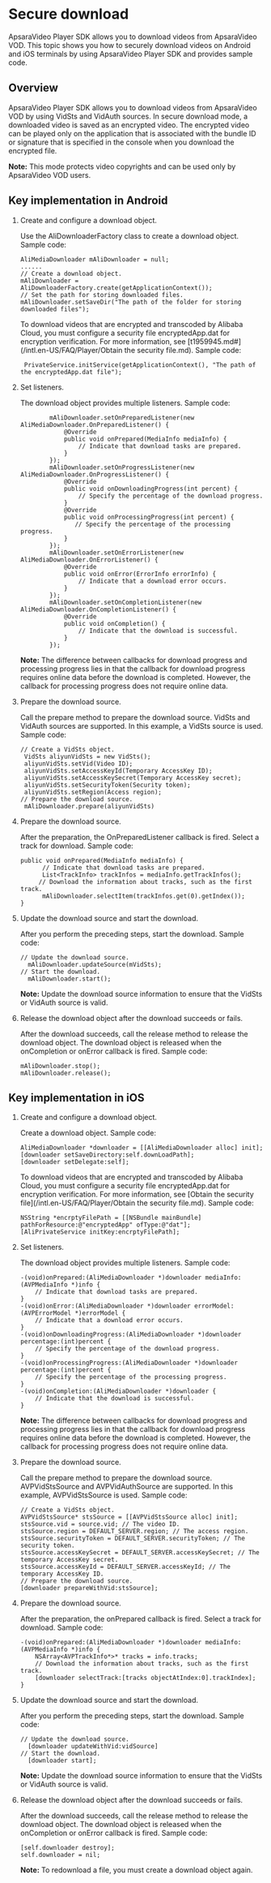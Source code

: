 # Secure download

ApsaraVideo Player SDK allows you to download videos from ApsaraVideo VOD. This topic shows you how to securely download videos on Android and iOS terminals by using ApsaraVideo Player SDK and provides sample code.

## Overview

ApsaraVideo Player SDK allows you to download videos from ApsaraVideo VOD by using VidSts and VidAuth sources. In secure download mode, a downloaded video is saved as an encrypted video. The encrypted video can be played only on the application that is associated with the bundle ID or signature that is specified in the console when you download the encrypted file.

**Note:** This mode protects video copyrights and can be used only by ApsaraVideo VOD users.

## Key implementation in Android

1.  Create and configure a download object.

    Use the AliDownloaderFactory class to create a download object. Sample code:

    ```
    AliMediaDownloader mAliDownloader = null;
    ......
    // Create a download object.
    mAliDownloader = AliDownloaderFactory.create(getApplicationContext());
    // Set the path for storing downloaded files.
    mAliDownloader.setSaveDir("The path of the folder for storing downloaded files");
    ```

    To download videos that are encrypted and transcoded by Alibaba Cloud, you must configure a security file encryptedApp.dat for encryption verification. For more information, see [t1959945.md\#](/intl.en-US/FAQ/Player/Obtain the security file.md). Sample code:

    ```
     PrivateService.initService(getApplicationContext(), "The path of the encryptedApp.dat file");
    ```

2.  Set listeners.

    The download object provides multiple listeners. Sample code:

    ```
            mAliDownloader.setOnPreparedListener(new AliMediaDownloader.OnPreparedListener() {
                @Override
                public void onPrepared(MediaInfo mediaInfo) {
                    // Indicate that download tasks are prepared.
                }
            });
            mAliDownloader.setOnProgressListener(new AliMediaDownloader.OnProgressListener() {
                @Override
                public void onDownloadingProgress(int percent) {
                    // Specify the percentage of the download progress.
                }
                @Override
                public void onProcessingProgress(int percent) {
                   // Specify the percentage of the processing progress.
                }
            });
            mAliDownloader.setOnErrorListener(new AliMediaDownloader.OnErrorListener() {
                @Override
                public void onError(ErrorInfo errorInfo) {
                    // Indicate that a download error occurs.
                }
            });
            mAliDownloader.setOnCompletionListener(new AliMediaDownloader.OnCompletionListener() {
                @Override
                public void onCompletion() {
                    // Indicate that the download is successful.
                }
            });
    ```

    **Note:** The difference between callbacks for download progress and processing progress lies in that the callback for download progress requires online data before the download is completed. However, the callback for processing progress does not require online data.

3.  Prepare the download source.

    Call the prepare method to prepare the download source. VidSts and VidAuth sources are supported. In this example, a VidSts source is used. Sample code:

    ```
    // Create a VidSts object.
     VidSts aliyunVidSts = new VidSts();
     aliyunVidSts.setVid(Video ID);
     aliyunVidSts.setAccessKeyId(Temporary AccessKey ID);
     aliyunVidSts.setAccessKeySecret(Temporary AccessKey secret);
     aliyunVidSts.setSecurityToken(Security token);
     aliyunVidSts.setRegion(Access region);
    // Prepare the download source.
     mAliDownloader.prepare(aliyunVidSts)
    ```

4.  Prepare the download source.

    After the preparation, the OnPreparedListener callback is fired. Select a track for download. Sample code:

    ```
    public void onPrepared(MediaInfo mediaInfo) {
          // Indicate that download tasks are prepared.
          List<TrackInfo> trackInfos = mediaInfo.getTrackInfos();
         // Download the information about tracks, such as the first track.
          mAliDownloader.selectItem(trackInfos.get(0).getIndex());
    }
    ```

5.  Update the download source and start the download.

    After you perform the preceding steps, start the download. Sample code:

    ```
    // Update the download source.
      mAliDownloader.updateSource(mVidSts);
    // Start the download.
      mAliDownloader.start();
    ```

    **Note:** Update the download source information to ensure that the VidSts or VidAuth source is valid.

6.  Release the download object after the download succeeds or fails.

    After the download succeeds, call the release method to release the download object. The download object is released when the onCompletion or onError callback is fired. Sample code:

    ```
    mAliDownloader.stop();
    mAliDownloader.release();
    ```


## Key implementation in iOS

1.  Create and configure a download object.

    Create a download object. Sample code:

    ```
    AliMediaDownloader *downloader = [[AliMediaDownloader alloc] init];
    [downloader setSaveDirectory:self.downLoadPath];
    [downloader setDelegate:self];
    ```

    To download videos that are encrypted and transcoded by Alibaba Cloud, you must configure a security file encryptedApp.dat for encryption verification. For more information, see [Obtain the security file](/intl.en-US/FAQ/Player/Obtain the security file.md). Sample code:

    ```
    NSString *encrptyFilePath = [[NSBundle mainBundle] pathForResource:@"encryptedApp" ofType:@"dat"];
    [AliPrivateService initKey:encrptyFilePath];
    ```

2.  Set listeners.

    The download object provides multiple listeners. Sample code:

    ```
    -(void)onPrepared:(AliMediaDownloader *)downloader mediaInfo:(AVPMediaInfo *)info {
        // Indicate that download tasks are prepared.
    }
    -(void)onError:(AliMediaDownloader *)downloader errorModel:(AVPErrorModel *)errorModel {
        // Indicate that a download error occurs.
    }
    -(void)onDownloadingProgress:(AliMediaDownloader *)downloader percentage:(int)percent {
        // Specify the percentage of the download progress.
    }
    -(void)onProcessingProgress:(AliMediaDownloader *)downloader percentage:(int)percent {
        // Specify the percentage of the processing progress.
    }
    -(void)onCompletion:(AliMediaDownloader *)downloader {
        // Indicate that the download is successful.
    }
    ```

    **Note:** The difference between callbacks for download progress and processing progress lies in that the callback for download progress requires online data before the download is completed. However, the callback for processing progress does not require online data.

3.  Prepare the download source.

    Call the prepare method to prepare the download source. AVPVidStsSource and AVPVidAuthSource are supported. In this example, AVPVidStsSource is used. Sample code:

    ```
    // Create a VidSts object.
    AVPVidStsSource* stsSource = [[AVPVidStsSource alloc] init];
    stsSource.vid = source.vid; // The video ID.
    stsSource.region = DEFAULT_SERVER.region; // The access region.
    stsSource.securityToken = DEFAULT_SERVER.securityToken; // The security token.
    stsSource.accessKeySecret = DEFAULT_SERVER.accessKeySecret; // The temporary AccessKey secret.
    stsSource.accessKeyId = DEFAULT_SERVER.accessKeyId; // The temporary AccessKey ID.
    // Prepare the download source.
    [downloader prepareWithVid:stsSource];
    ```

4.  Prepare the download source.

    After the preparation, the onPrepared callback is fired. Select a track for download. Sample code:

    ```
    -(void)onPrepared:(AliMediaDownloader *)downloader mediaInfo:(AVPMediaInfo *)info {
        NSArray<AVPTrackInfo*>* tracks = info.tracks;
        // Download the information about tracks, such as the first track.
        [downloader selectTrack:[tracks objectAtIndex:0].trackIndex];
    }
    ```

5.  Update the download source and start the download.

    After you perform the preceding steps, start the download. Sample code:

    ```
    // Update the download source.
      [downloader updateWithVid:vidSource]
    // Start the download.
      [downloader start];
    ```

    **Note:** Update the download source information to ensure that the VidSts or VidAuth source is valid.

6.  Release the download object after the download succeeds or fails.

    After the download succeeds, call the release method to release the download object. The download object is released when the onCompletion or onError callback is fired. Sample code:

    ```
    [self.downloader destroy];
    self.downloader = nil;
    ```

    **Note:** To redownload a file, you must create a download object again.


